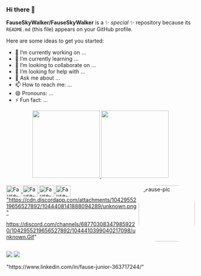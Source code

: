 ### Hi there 👋


**FauseSkyWalker/FauseSkyWalker** is a ✨ _special_ ✨ repository because its `README.md` (this file) appears on your GitHub profile.

Here are some ideas to get you started:

- 🔭 I’m currently working on ...
- 🌱 I’m currently learning ...
- 👯 I’m looking to collaborate on ...
- 🤔 I’m looking for help with ...
- 💬 Ask me about ...
- 📫 How to reach me: ...
- 😄 Pronouns: ...
- ⚡ Fun fact: ...

<div align="center">
  <a href="https://github.com/FauseSkyWalker">
  <img height="180em" src="https://github-readme-stats.vercel.app/api?username=FauseSkyWalker&show_icons=true&theme=dark&include_all_commits=true&count_private=true"/>
  <img height="180em" src="https://github-readme-stats.vercel.app/api/top-langs/?username=FauseSkyWalker&layout=compact&langs_count=7&theme=dark"/>
</div>
<div style="display: inline_block"><br>
  <img align="center" alt="Fause-Js" height="30" width="40" src="https://cdn.jsdelivr.net/gh/devicons/devicon/icons/python/python-original.svg">
  <img align="center" alt="Fause-Ts" height="30" width="40" src="https://cdn.jsdelivr.net/gh/devicons/devicon/icons/c/c-original.svg">
  <img align="center" alt="Fause-React" height="30" width="40" src="https://cdn.jsdelivr.net/gh/devicons/devicon/icons/java/java-original.svg">
  <img align="center" alt="Fause-HTML" height="30" width="40" src="https://cdn.jsdelivr.net/gh/devicons/devicon/icons/mysql/mysql-original.svg">
  <img align="right" alt="Fause-pic" height="150" style="border-radius:50px;" src="https://giphy.com/embed/a5viI92PAF89q">
</div>  
         "https://cdn.discordapp.com/attachments/1042955219656527892/1044408141888094289/unknown.png"
  
  https://discord.com/channels/687703083479859220/1042955219656527892/1044410399040217098/unknown.Gif"
##
  
<div>
   
  <a href = "mailto:Fausejr@gmail.com"><img src="https://img.shields.io/badge/-Gmail-%23333?style=for-the-badge&logo=gmail&logoColor=white" target="_blank"></a>
  <a href="https://www.linkedin.com/in/fause-junior-363717244/" target="_blank">
    <img src="https://img.shields.io/badge/-LinkedIn-%230077B5?style=for-the-badge&logo=linkedin&logoColor=white" target="_blank"></a>
</div> 
  "https://www.linkedin.com/in/fause-junior-363717244/"
